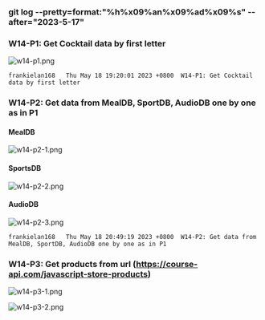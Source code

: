 ### git log --pretty=format:"%h%x09%an%x09%ad%x09%s" --after="2023-5-17"

### W14-P1: Get Cocktail data by first letter
 
![w14-p1.png](https://casmvaldsmrrajnyisdj.supabase.co/storage/v1/object/public/demo-64/md_1N_img/w14-p1.png)

```
frankielan168   Thu May 18 19:20:01 2023 +0800  W14-P1: Get Cocktail data by first letter
```


### W14-P2: Get data from MealDB, SportDB, AudioDB one by one as in P1
 
#### MealDB
 
![w14-p2-1.png](https://casmvaldsmrrajnyisdj.supabase.co/storage/v1/object/public/demo-64/md_1N_img/w14-p2-1.png)
 
#### SportsDB
 
![w14-p2-2.png](https://casmvaldsmrrajnyisdj.supabase.co/storage/v1/object/public/demo-64/md_1N_img/w14-p2-2.png)
 
#### AudioDB
 
![w14-p2-3.png](https://casmvaldsmrrajnyisdj.supabase.co/storage/v1/object/public/demo-64/md_1N_img/w14-p2-3.png)

```
frankielan168   Thu May 18 20:49:19 2023 +0800  W14-P2: Get data from MealDB, SportDB, AudioDB one by one as in P1
```


### W14-P3: Get products from url (https://course-api.com/javascript-store-products)
 
![w14-p3-1.png]()
 
![w14-p3-2.png]()